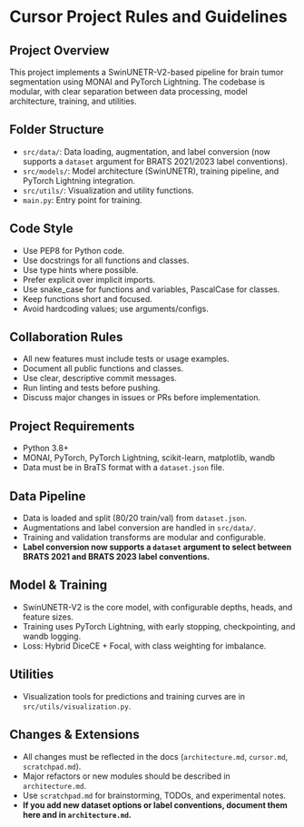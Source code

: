 # Cursor Project Rules and Guidelines

## Project Overview
This project implements a SwinUNETR-V2-based pipeline for brain tumor segmentation using MONAI and PyTorch Lightning. The codebase is modular, with clear separation between data processing, model architecture, training, and utilities.

## Folder Structure
- `src/data/`: Data loading, augmentation, and label conversion (now supports a `dataset` argument for BRATS 2021/2023 label conventions).
- `src/models/`: Model architecture (SwinUNETR), training pipeline, and PyTorch Lightning integration.
- `src/utils/`: Visualization and utility functions.
- `main.py`: Entry point for training.

## Code Style
- Use PEP8 for Python code.
- Use docstrings for all functions and classes.
- Use type hints where possible.
- Prefer explicit over implicit imports.
- Use snake_case for functions and variables, PascalCase for classes.
- Keep functions short and focused.
- Avoid hardcoding values; use arguments/configs.

## Collaboration Rules
- All new features must include tests or usage examples.
- Document all public functions and classes.
- Use clear, descriptive commit messages.
- Run linting and tests before pushing.
- Discuss major changes in issues or PRs before implementation.

## Project Requirements
- Python 3.8+
- MONAI, PyTorch, PyTorch Lightning, scikit-learn, matplotlib, wandb
- Data must be in BraTS format with a `dataset.json` file.

## Data Pipeline
- Data is loaded and split (80/20 train/val) from `dataset.json`.
- Augmentations and label conversion are handled in `src/data/`.
- Training and validation transforms are modular and configurable.
- **Label conversion now supports a `dataset` argument to select between BRATS 2021 and BRATS 2023 label conventions.**

## Model & Training
- SwinUNETR-V2 is the core model, with configurable depths, heads, and feature sizes.
- Training uses PyTorch Lightning, with early stopping, checkpointing, and wandb logging.
- Loss: Hybrid DiceCE + Focal, with class weighting for imbalance.

## Utilities
- Visualization tools for predictions and training curves are in `src/utils/visualization.py`.

## Changes & Extensions
- All changes must be reflected in the docs (`architecture.md`, `cursor.md`, `scratchpad.md`).
- Major refactors or new modules should be described in `architecture.md`.
- Use `scratchpad.md` for brainstorming, TODOs, and experimental notes.
- **If you add new dataset options or label conventions, document them here and in `architecture.md`.** 